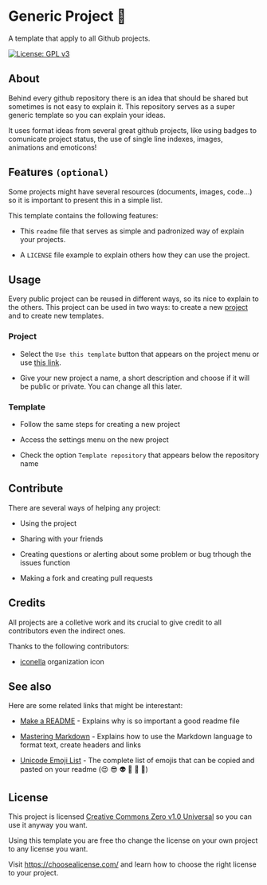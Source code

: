 # Generic Project 📄

A template that apply to all Github projects.

[![License: GPL v3](https://img.shields.io/badge/License-GPLv3-blue.svg)](https://www.gnu.org/licenses/gpl-3.0)

## About 

Behind every github repository there is an idea that should be shared but sometimes is not easy to explain it. This repository serves as a super generic template so you can explain your ideas.

It uses format ideas from several great github projects, like using badges to comunicate project status, the use of single line indexes, images, animations and emoticons!
	
## Features `(optional)`

Some projects might have several resources (documents, images, code...) so it is important to present this in a simple list. 

This template contains the following features:

- This `readme` file that serves as simple and padronized way of explain your projects.

- A `LICENSE` file example to explain others how they can use the project.

## Usage

Every public project can be reused in different ways, so its nice to explain to the others. This project can be used in two ways: to create a new [project](#project) and to create new templates.

### Project

- Select the `Use this template` button that appears on the project menu or use [this link](https://github.com/template-home/generic-project/generate).

- Give your new project a name, a short description and choose if it will be public or private. You can change all this later.

### Template

- Follow the same steps for creating a new project

- Access the settings menu on the new project

- Check the option `Template repository` that appears below the repository name


## Contribute

There are several ways of helping any project:

- Using the project

- Sharing with your friends

- Creating questions or alerting about some problem or bug trhough the issues function

- Making a fork and creating pull requests

## Credits 

All projects are a colletive work and its crucial to give credit to all contributors even the indirect ones.

Thanks to the following contributors:

- [iconella](https://www.iconfinder.com/iconella) organization icon

## See also

Here are some related links that might be interestant: 

- [Make a README](https://www.makeareadme.com/) - Explains why is so important a good readme file

- [Mastering Markdown](https://guides.github.com/features/mastering-markdown/) - Explains how to use the Markdown language to format text, create headers and links

- [Unicode Emoji List](https://unicode.org/emoji/charts/full-emoji-list.html#1f36d) - The complete list of emojis that can be copied and pasted on your readme (😍 😎 👽 👻 🙈 👀)

## License

This project is licensed [Creative Commons Zero v1.0 Universal](LICENSE) so you can use it anyway you want. 

Using this template you are free tho change the license on your own project to any license you want.

Visit <https://choosealicense.com/> and learn how to choose the right license to your project.
